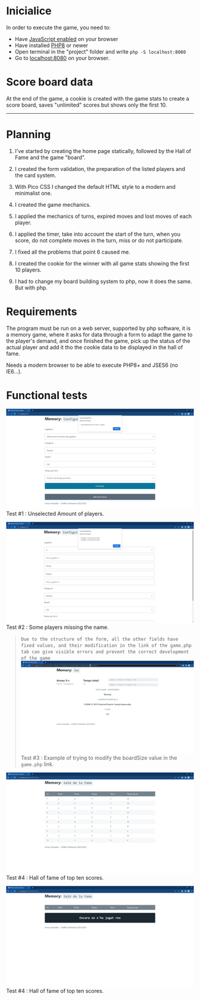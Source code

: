 
# Inicialice
In order to execute the game, you need to:
- Have [JavaScript enabled](https://support.google.com/adsense/answer/12654?hl=en) on your browser 
- Have installed [PHP8](https://www.php.net/downloads) or newer
- Open terminal in the "project" folder and write `php -S localhost:8080`
- Go to [localhost:8080](http://localhost:8080/) on your browser.

# Score board data
At the end of the game, a cookie is created with the game stats to create a score board, saves "unlimited" scores but shows only the first 10.

***

# Planning

1. I've started by creating the home page statically, followed by the Hall of Fame and the game "board".

2. I created the form validation, the preparation of the listed players and the card system.

3. With Pico CSS I changed the default HTML style to a modern and minimalist one.

4. I created the game mechanics.

5. I applied the mechanics of turns, expired moves and lost moves of each player.

6. I applied the timer, take into account the start of the turn, when you score, do not complete moves in the turn, miss or do not participate.

7. I fixed all the problems that point 6 caused me.

8. I created the cookie for the winner with all game stats showing the first 10 players.

9. I had to change my board building system to php, now it does the same. But with php.

# Requirements

The program must be run on a web server, supported by php software, it is a memory game, where it asks for data through a form to adapt the game to the player's demand, and once finished the game, pick up the status of the actual player and add it tho the cookie data to be displayed in the hall of fame.

Needs a modern browser to be able to execute PHP8+ and JSES6 (no IE6...).

# Functional tests

![Message while trying to validate the form whitout players](noNumberOfPlayers.jpg) Test #1 : Unselected Amount of players.

![Message while trying to validate the form whit some player fields empty](someNameFieldsEmpty.jpg) Test #2 : Some players missing the name.

> `Due to the structure of the form, all the other fields have fixed values, and their modification in the link of the game.php tab can give visible errors and prevent the correct development of the game`
>![Trying to modify the link values](modifyingLink.jpg) Test #3 : Example of trying to modify the boardSize value in the `game.php` link.

![Hall of fame full (10 scores)](fullHallOfFame.jpg) Test #4 : Hall of fame of top ten scores.

![Hall of fame empty](emptyHallOfFame.jpg) Test #4 : Hall of fame of top ten scores.
